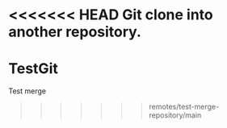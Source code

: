 <<<<<<< HEAD
Git clone into another repository.
=======
# TestGit
Test merge
>>>>>>> remotes/test-merge-repository/main

